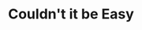 ---
layout: item
title: Couldn't it be Easy
description: Pocket knife, azaleas.
image: partsInside_Scan05.png
tags:

- knife

- flowers
ID: parts-inside
---